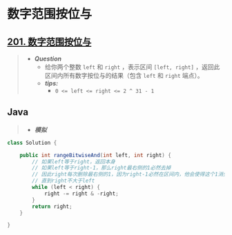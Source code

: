 # 数字范围按位与

## [201. 数字范围按位与](https://leetcode.cn/problems/bitwise-and-of-numbers-range/)

> - ***Question***
>   - 给你两个整数 `left` 和 `right` ，表示区间 `[left, right]` ，返回此区间内所有数字按位与的结果（包含 `left` 和 `right` 端点）。
>   - ***tips:***
>     - `0 <= left <= right <= 2 ^ 31 - 1`

## Java

> - ***模拟***

```java
class Solution {

    public int rangeBitwiseAnd(int left, int right) {
        // 如果left等于right，返回本身
        // 如果left等于right-1，那么right最右侧的1必然去掉
        // 因此right每次删除最右侧的1，因为right-1必然在区间内，他会使得这个1消失
        // 直到right不大于left
        while (left < right) {
            right -= right & -right;
        }
        return right;
    }

}
```
